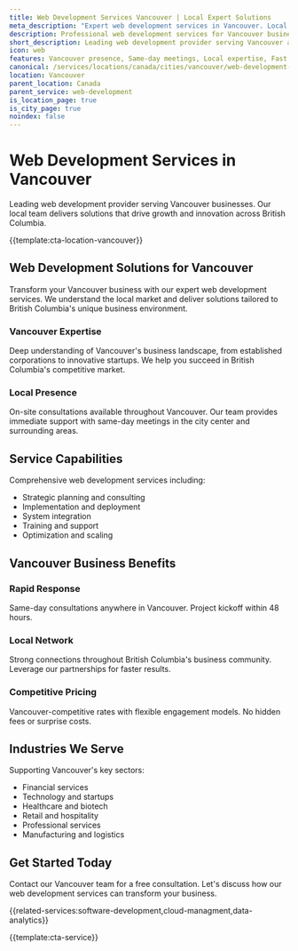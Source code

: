 ```yaml
---
title: Web Development Services Vancouver | Local Expert Solutions
meta_description: "Expert web development services in Vancouver. Local team, same-day consultations, proven results. Transform your business today."
description: Professional web development services for Vancouver businesses
short_description: Leading web development provider serving Vancouver and British Columbia.
icon: web
features: Vancouver presence, Same-day meetings, Local expertise, Fast deployment, Competitive rates, Proven track record
canonical: /services/locations/canada/cities/vancouver/web-development-vancouver.html
location: Vancouver
parent_location: Canada
parent_service: web-development
is_location_page: true
is_city_page: true
noindex: false
---
```


# Web Development Services in Vancouver

Leading web development provider serving Vancouver businesses. Our local team delivers solutions that drive growth and innovation across British Columbia.

{{template:cta-location-vancouver}}

## Web Development Solutions for Vancouver

Transform your Vancouver business with our expert web development services. We understand the local market and deliver solutions tailored to British Columbia's unique business environment.

### Vancouver Expertise

Deep understanding of Vancouver's business landscape, from established corporations to innovative startups. We help you succeed in British Columbia's competitive market.

### Local Presence

On-site consultations available throughout Vancouver. Our team provides immediate support with same-day meetings in the city center and surrounding areas.

## Service Capabilities

Comprehensive web development services including:
- Strategic planning and consulting
- Implementation and deployment
- System integration
- Training and support
- Optimization and scaling

## Vancouver Business Benefits

### Rapid Response
Same-day consultations anywhere in Vancouver. Project kickoff within 48 hours.

### Local Network
Strong connections throughout British Columbia's business community. Leverage our partnerships for faster results.

### Competitive Pricing
Vancouver-competitive rates with flexible engagement models. No hidden fees or surprise costs.

## Industries We Serve

Supporting Vancouver's key sectors:
- Financial services
- Technology and startups
- Healthcare and biotech
- Retail and hospitality
- Professional services
- Manufacturing and logistics

## Get Started Today

Contact our Vancouver team for a free consultation. Let's discuss how our web development services can transform your business.

{{related-services:software-development,cloud-managment,data-analytics}}

{{template:cta-service}}
